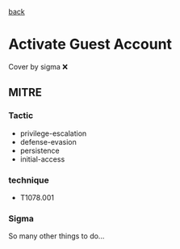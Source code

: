 [back](../index.md)
# Activate Guest Account
Cover by sigma :x: 

## MITRE
### Tactic
  - privilege-escalation
  - defense-evasion
  - persistence
  - initial-access

### technique
  - T1078.001

### Sigma

 So many other things to do...